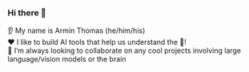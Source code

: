 ### Hi there 👋

👂 My name is Armin Thomas (he/him/his) \
❤️ I like to build AI tools that help us understand the :brain:! \
🤝 I’m always looking to collaborate on any cool projects involving large language/vision models or the brain
